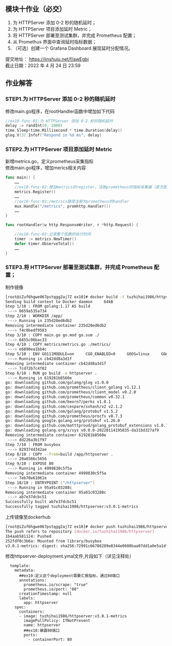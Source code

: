 ## 模块十作业（必交）

1. 为 HTTPServer 添加 0-2 秒的随机延时；
2. 为 HTTPServer 项目添加延时 Metric；
3. 将 HTTPServer 部署至测试集群，并完成 Prometheus 配置；
4. 从 Promethus 界面中查询延时指标数据；
5. （可选）创建一个 Grafana Dashboard 展现延时分配情况。

提交地址： https://jinshuju.net/f/awEgbi  
截止日期：2022 年 4 月 24 日 23:59  

## 作业解答
### STEP1.为 HTTPServer 添加 0-2 秒的随机延时
修改main.go程序，在rootHandler函数中增加如下代码
```go
//ex10-func-01:为 HTTPServer 添加 0-2 秒的随机延时
delay := randInt(0, 2000)
time.Sleep(time.Millisecond * time.Duration(delay))
glog.V(3).Infof("Respond in %d ms", delay)
```
### STEP2.为 HTTPServer 项目添加延时 Metric
新增metrics.go，定义prometheus采集指标  
修改main.go程序，增加merics相关内容
```go
func main() {
    ……
	//ex10-func-02:增加metrics的register，注册prometheus的指标采集器（直方图采集器，采集指标是execution_latency_seconds，详见metrics.go代码
	metrics.Register()
    ……
    //ex10-func-02:/metrics路径注册为prometheus的handler
	mux.Handle("/metrics", promhttp.Handler())
    ……
}

func rootHandler(w http.ResponseWriter, r *http.Request) {

	//ex10-func-02:记录整个函数的执行时间
	timer := metrics.NewTimer()
	defer timer.ObserveTotal()
    ……
}
```
### STEP3.将 HTTPServer 部署至测试集群，并完成 Prometheus 配置；
制作镜像
```sh
[root@iZuf6hgwe067pstqgg2aj7Z ex10]# docker build -t tuzhihai1986/httpserver:v3.0.1-metrics .
Sending build context to Docker daemon     64kB
Step 1/10 : FROM golang:1.17 AS build
 ---> 0659a535a734
Step 2/10 : WORKDIR /app/
 ---> Running in 235d20ed6db2
Removing intermediate container 235d20ed6db2
 ---> f4c0bedf9583
Step 3/10 : COPY main.go go.mod go.sum ./
 ---> 0455c06bac33
Step 4/10 : COPY metrics/metrics.go ./metrics/
 ---> e6890ea1bb4c
Step 5/10 : ENV GO111MODULE=on     CGO_ENABLED=0     GOOS=linux     GOARCH=amd64     GOPROXY=https://goproxy.cn,direct
 ---> Running in cb42dd8a3d1f
Removing intermediate container cb42dd8a3d1f
 ---> 7cd72b7c4f02
Step 6/10 : RUN go build -o httpserver .
 ---> Running in 619281b8560e
go: downloading github.com/golang/glog v1.0.0
go: downloading github.com/prometheus/client_golang v1.12.1
go: downloading github.com/prometheus/client_model v0.2.0
go: downloading github.com/prometheus/common v0.32.1
go: downloading github.com/beorn7/perks v1.0.1
go: downloading github.com/cespare/xxhash/v2 v2.1.2
go: downloading github.com/golang/protobuf v1.5.2
go: downloading github.com/prometheus/procfs v0.7.3
go: downloading google.golang.org/protobuf v1.26.0
go: downloading github.com/matttproud/golang_protobuf_extensions v1.0.1
go: downloading golang.org/x/sys v0.0.0-20220114195835-da31bd327af9
Removing intermediate container 619281b8560e
 ---> dd226a3b1f97
Step 7/10 : FROM busybox
 ---> 829374d342ae
Step 8/10 : COPY --from=build /app/httpserver .
 ---> 20a6566c5656
Step 9/10 : EXPOSE 80
 ---> Running in 4999830c5f5a
Removing intermediate container 4999830c5f5a
 ---> 7eb70e61061e
Step 10/10 : ENTRYPOINT ["/httpserver"]
 ---> Running in 95a91c03288c
Removing intermediate container 95a91c03288c
 ---> ab7e37dcbc51
Successfully built ab7e37dcbc51
Successfully tagged tuzhihai1986/httpserver:v3.0.1-metrics
```
上传镜像至dockerhub
```sh
[root@iZuf6hgwe067pstqgg2aj7Z ex10]# docker push tuzhihai1986/httpserver:v3.0.1-metrics
The push refers to repository [docker.io/tuzhihai1986/httpserver]
1b4aab581124: Pushed 
252fdf0c3b6a: Mounted from library/busybox 
v3.0.1-metrics: digest: sha256:72991c66708289e8344e0600baa07dd1a0e5a1df0d108a20b37ca08d4d71ffd6 size: 738
```
修改httpserver-deployment.ymal文件,片段如下（详见注释处）
```
  template:
    metadata:
      ##ex10:定义这个deployment需要汇报指标，通过80端口
      annotations:
        prometheus.io/scrape: "true"
        prometheus.io/port: "80"
      creationTimestamp: null
      labels:
        app: httpserver
    spec:
      containers:
      - image: tuzhihai1986/httpserver:v3.0.1-metrics
        imagePullPolicy: IfNotPresent
        name: httpserver
        ##ex10:暴露80端口
        ports: 
          - containerPort: 80
```